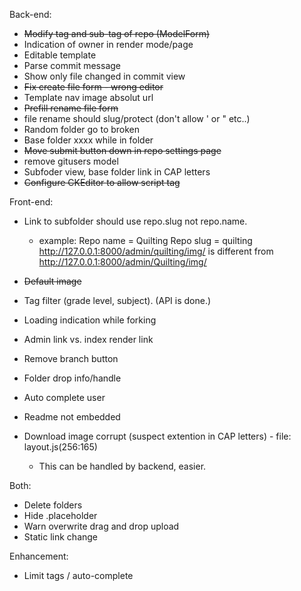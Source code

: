 Back-end:
  - ~~Modify tag and sub-tag of repo (ModelForm)~~
  - Indication of owner in render mode/page
  - Editable template
  - Parse commit message
  - Show only file changed in commit view
  - ~~Fix create file form - wrong editor~~
  - Template nav image absolut url
  - ~~Prefill rename file form~~
  - file rename should slug/protect (don't allow ' or " etc..)
  - Random folder go to broken
  - Base folder xxxx while in folder 
  - ~~Move submit button down in repo settings page~~
  - remove gitusers model
  - Subfoder view, base folder link in CAP letters
  - ~~Configure CKEditor to allow script tag~~


Front-end:
  - Link to subfolder should use repo.slug not repo.name.
    - example: Repo name = Quilting
               Repo slug = quilting
               http://127.0.0.1:8000/admin/quilting/img/ is different from
               http://127.0.0.1:8000/admin/Quilting/img/

  - ~~Default image~~
  - Tag filter (grade level, subject). (API is done.)
  - Loading indication while forking
  - Admin link vs. index render link
  - Remove branch button
  - Folder drop info/handle
  - Auto complete user
  - Readme not embedded
  - Download image corrupt (suspect extention in CAP letters) - file: layout.js(256:165)
    - This can be handled by backend, easier.


Both:
  - Delete folders
  - Hide .placeholder
  - Warn overwrite drag and drop upload
  - Static link change


Enhancement:
  - Limit tags / auto-complete